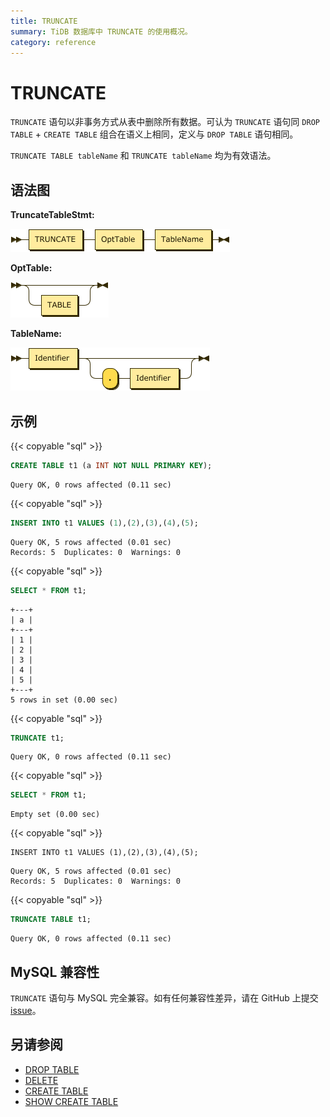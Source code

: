 ```yaml
---
title: TRUNCATE
summary: TiDB 数据库中 TRUNCATE 的使用概况。
category: reference
---
```


# TRUNCATE

`TRUNCATE` 语句以非事务方式从表中删除所有数据。可认为 `TRUNCATE` 语句同 `DROP TABLE` + `CREATE TABLE` 组合在语义上相同，定义与 `DROP TABLE` 语句相同。

`TRUNCATE TABLE tableName` 和 `TRUNCATE tableName` 均为有效语法。

## 语法图

**TruncateTableStmt:**

![TruncateTableStmt](/media/sqlgram/TruncateTableStmt.png)

**OptTable:**

![OptTable](/media/sqlgram/OptTable.png)

**TableName:**

![TableName](/media/sqlgram/TableName.png)

## 示例

{{< copyable "sql" >}}

```sql
CREATE TABLE t1 (a INT NOT NULL PRIMARY KEY);
```

```
Query OK, 0 rows affected (0.11 sec)
```

{{< copyable "sql" >}}

```sql
INSERT INTO t1 VALUES (1),(2),(3),(4),(5);
```

```
Query OK, 5 rows affected (0.01 sec)
Records: 5  Duplicates: 0  Warnings: 0
```

{{< copyable "sql" >}}

```sql
SELECT * FROM t1;
```

```
+---+
| a |
+---+
| 1 |
| 2 |
| 3 |
| 4 |
| 5 |
+---+
5 rows in set (0.00 sec)
```

{{< copyable "sql" >}}

```sql
TRUNCATE t1;
```

```
Query OK, 0 rows affected (0.11 sec)
```

{{< copyable "sql" >}}

```sql
SELECT * FROM t1;
```

```
Empty set (0.00 sec)
```

{{< copyable "sql" >}}

```sqlS
INSERT INTO t1 VALUES (1),(2),(3),(4),(5);
```

```
Query OK, 5 rows affected (0.01 sec)
Records: 5  Duplicates: 0  Warnings: 0
```

{{< copyable "sql" >}}

```sql
TRUNCATE TABLE t1;
```

```
Query OK, 0 rows affected (0.11 sec)
```

## MySQL 兼容性

`TRUNCATE` 语句与 MySQL 完全兼容。如有任何兼容性差异，请在 GitHub 上提交 [issue](/v3.1/report-issue.md)。

## 另请参阅

* [DROP TABLE](/v3.1/reference/sql/statements/drop-table.md)
* [DELETE](/v3.1/reference/sql/statements/delete.md)
* [CREATE TABLE](/v3.1/reference/sql/statements/create-table.md)
* [SHOW CREATE TABLE](/v3.1/reference/sql/statements/show-create-table.md)

